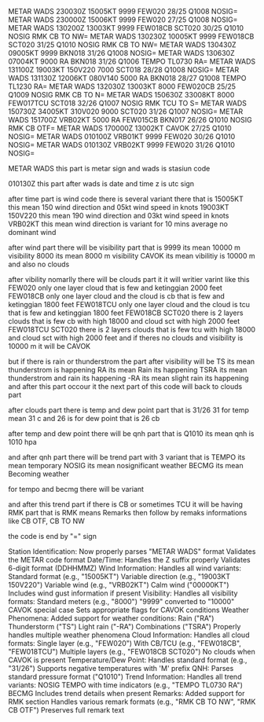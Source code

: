 METAR WADS 230030Z 15005KT 9999 FEW020 28/25 Q1008 NOSIG=
METAR WADS 230000Z 15006KT 9999 FEW020 27/25 Q1008 NOSIG=
METAR WADS 130200Z 13003KT 9999 FEW018CB SCT020 30/25 Q1010 NOSIG RMK CB TO NW=
METAR WADS 130230Z 10005KT 9999 FEW018CB SCT020 31/25 Q1010 NOSIG RMK CB TO NW=
METAR WADS 130430Z 09005KT 9999 BKN018 31/26 Q1008 NOSIG=
METAR WADS 130630Z 07004KT 9000 RA BKN018 31/26 Q1006 TEMPO TL0730 RA=
METAR WADS 131100Z 19003KT 150V220 7000 SCT018 28/28 Q1008 NOSIG=
METAR WADS 131130Z 12006KT 080V140 5000 RA BKN018 28/27 Q1008 TEMPO TL1230 RA=
METAR WADS 132030Z 13003KT 8000 FEW020CB 25/25 Q1009 NOSIG RMK CB TO N=
METAR WADS 150630Z 33008KT 8000 FEW017TCU SCT018 32/26 Q1007 NOSIG RMK TCU TO S=
METAR WADS 150730Z 34005KT 310V020 9000 SCT020 31/26 Q1007 NOSIG=
METAR WADS 151700Z VRB02KT 5000 RA FEW015CB BKN017 26/26 Q1010 NOSIG RMK CB OTF=
METAR WADS 170000Z 13002KT CAVOK 27/25 Q1010 NOSIG=
METAR WADS 010100Z VRB01KT 9999 FEW020 30/26 Q1010 NOSIG=
METAR WADS 010130Z VRB02KT 9999 FEW020 31/26 Q1010 NOSIG=

METAR WADS this part is metar sign and wads is stasiun code

010130Z this part after wads is date and time z is utc sign

after time part is wind code there is several variant there that is 
15005KT this mean 150 wind direction and 05kt wind speed in knots
19003KT 150V220 this mean 190 wind direction and 03kt wind speed in knots
VRB02KT this mean wind direction is variant for 10 mins average no dominant wind

after wind part there will be visibility part that is 
9999 its mean 10000 m visibility
8000 its mean 8000 m visibility
CAVOK its mean vibilitiy is 10000 m and also no clouds 

after vibility nomarlly there will be clouds part it it will writier varint like this
FEW020 only one layer cloud that is few and ketinggian 2000 feet
FEW018CB only one layer cloud and the cloud is cb that is few and ketinggian 1800 feet
FEW018TCU only one layer cloud and the cloud is tcu that is few and ketinggian 1800 feet
FEW018CB SCT020 there is 2 layers clouds that is few cb with high 18000 and cloud sct with high 2000 feet
FEW018TCU SCT020 there is 2 layers clouds that is few tcu with high 18000 and cloud sct with high 2000 feet
and if theres no clouds and visibility is 10000 m it will be CAVOK

but if there is rain or thunderstrom the part after visibility will be
TS its mean thunderstrom is happening
RA its mean Rain its happening
TSRA its mean thunderstrom and rain its happening
-RA its mean slight rain its happening
and after this part occour it the next part of this code will back to clouds part

after clouds part there is temp and dew point part that is 
31/26 31 for temp mean 31 c and 26 is for dew point that is 26 cb

after temp and dew point there will be qnh part that is 
Q1010 its mean qnh is 1010 hpa

and after qnh part there will be trend part with 3 variant that is
TEMPO its mean temporary
NOSIG its mean nosignificant weather
BECMG its mean Becoming weather

for tempo and becmg there will be variant

and after this trend part if there is CB or sometimes TCU it will be having RMK part that is
RMK means Remarks then follow by remaks informations like
CB OTF, CB TO NW

the code is end by "=" sign 

Station Identification:
Now properly parses "METAR WADS" format
Validates the METAR code format
Date/Time:
Handles the Z suffix properly
Validates 6-digit format (DDHHMMZ)
Wind Information:
Handles all wind variants:
Standard format (e.g., "15005KT")
Variable direction (e.g., "19003KT 150V220")
Variable wind (e.g., "VRB02KT")
Calm wind ("00000KT")
Includes wind gust information if present
Visibility:
Handles all visibility formats:
Standard meters (e.g., "8000")
"9999" converted to "10000"
CAVOK special case
Sets appropriate flags for CAVOK conditions
Weather Phenomena:
Added support for weather conditions:
Rain ("RA")
Thunderstorm ("TS")
Light rain ("-RA")
Combinations ("TSRA")
Properly handles multiple weather phenomena
Cloud Information:
Handles all cloud formats:
Single layer (e.g., "FEW020")
With CB/TCU (e.g., "FEW018CB", "FEW018TCU")
Multiple layers (e.g., "FEW018CB SCT020")
No clouds when CAVOK is present
Temperature/Dew Point:
Handles standard format (e.g., "31/26")
Supports negative temperatures with 'M' prefix
QNH:
Parses standard pressure format ("Q1010")
Trend Information:
Handles all trend variants:
NOSIG
TEMPO with time indicators (e.g., "TEMPO TL0730 RA")
BECMG
Includes trend details when present
Remarks:
Added support for RMK section
Handles various remark formats (e.g., "RMK CB TO NW", "RMK CB OTF")
Preserves full remark text